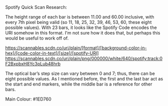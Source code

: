 Spotify Quick Scan Research:

The height range of each bar is between 11.00 and 60.00 inclusive, with every 7th pixel being valid (so 11, 18, 25, 32, 39, 46, 53, 60, these eight possible values).
With 23 bars, it looks like the Spotify Code encodes the URI somehow in this format.
I'm not sure how it does that, but perhaps this would be useful to work off of.


https://scannables.scdn.co/uri/plain/[format]/[background-color-in-hex]/[code-color-in-text]/[size]/[spotify-URI]
https://scannables.scdn.co/uri/plain/png/000000/white/640/spotify:track:0F2BxpbxH8Yc3pLub48hrb

The optical bar’s step size can vary between 0 and 7; thus, there can be eight possible values. As I mentioned before, the first and the last bar act as the start and end markers, while the middle bar is a reference for other bars.

Main Colour: #1ED760
